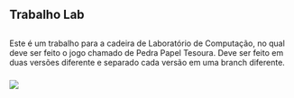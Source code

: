 ## Trabalho Lab    

##

<div>
Este é um trabalho para a cadeira de Laboratório de Computação, no qual deve ser feito o jogo chamado de Pedra Papel Tesoura.
Deve ser feito em duas versões diferente e separado cada versão em uma branch diferente.</div>

###

<div text-align='center'><img src="https://user-images.githubusercontent.com/114697641/193421505-72934286-80ff-41fd-ab47-8dfaf586b3b2.png"></div>
